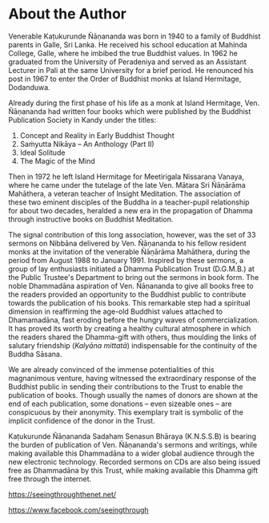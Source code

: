 # About the Author

Venerable Kaṭukurunde Ñāṇananda was born in 1940 to a family of Buddhist parents
in Galle, Sri Lanka. He received his school education at Mahinda College, Galle,
where he imbibed the true Buddhist values. In 1962 he graduated from the
University of Peradeniya and served as an Assistant Lecturer in Pali at the same
University for a brief period. He renounced his post in 1967 to enter the Order
of Buddhist monks at Island Hermitage, Dodanduwa.

Already during the first phase of his life as a monk at Island Hermitage, Ven.
Ñāṇananda had written four books which were published by the Buddhist
Publication Society in Kandy under the titles:

1. Concept and Reality in Early Buddhist Thought
2. Saṁyutta Nikāya – An Anthology (Part II)
3. Ideal Solitude
4. The Magic of the Mind

Then in 1972 he left Island Hermitage for Meetirigala Nissarana Vanaya, where he
came under the tutelage of the late Ven. Mātara Sri Ñāṇārāma Mahāthera, a
veteran teacher of Insight Meditation. The association of these two eminent
disciples of the Buddha in a teacher-pupil relationship for about two decades,
heralded a new era in the propagation of Dhamma through instructive books on
Buddhist Meditation.

The signal contribution of this long association, however, was the set of 33
sermons on Nibbāna delivered by Ven. Ñāṇananda to his fellow resident monks at
the invitation of the venerable Ñāṇārāma Mahāthera, during the period from
August 1988 to January 1991. Inspired by these sermons, a group of lay
enthusiasts initiated a Dhamma Publication Trust (D.G.M.B.) at the Public
Trustee's Department to bring out the sermons in book form. The noble Dhammadāna
aspiration of Ven. Ñāṇananda to give all books free to the readers provided an
opportunity to the Buddhist public to contribute towards the publication of his
books. This remarkable step had a spiritual dimension in reaffirming the age-old
Buddhist values attached to Dhamamadāna, fast eroding before the hungry waves of
commercialization. It has proved its worth by creating a healthy cultural
atmosphere in which the readers shared the Dhamma-gift with others, thus
moulding the links of salutary friendship (*Kalyāna mittatā*) indispensable for
the continuity of the Buddha Sāsana.

We are already convinced of the immense potentialities of this magnanimous
venture, having witnessed the extraordinary response of the Buddhist public in
sending their contributions to the Trust to enable the publication of books.
Though usually the names of donors are shown at the end of each publication,
some donations – even sizeable ones – are conspicuous by their anonymity. This
exemplary trait is symbolic of the implicit confidence of the donor in the
Trust.

Kaṭukurunde Ñāṇananda Sadaham Senasun Bhāraya (K.N.S.S.B) is bearing the burden
of publication of Ven. Ñāṇananda's sermons and writings, while making available
this Dhammadāna to a wider global audience through the new electronic
technology. Recorded sermons on CDs are also being issued free as Dhammadāna by
this Trust, while making available this Dhamma gift free through the internet.

<https://seeingthroughthenet.net/>

<https://www.facebook.com/seeingthrough>


